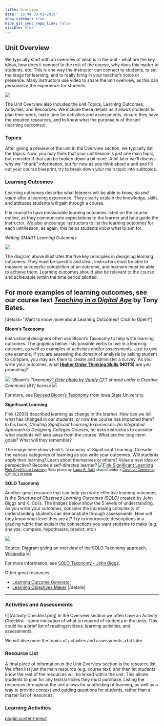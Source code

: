 ```yaml
---
title: Overview
date: '18:44 03-05-2019'
show_sidebar: true
hide_git_sync_repo_link: false
visible: true
---
```


## Unit Overview
We typically start with an overview of what is in the unit - what are the key ideas, how does it connect to the rest of the course, why does this matter to students, etc.  This is one way the instructor can connect to students, to set the stage for learning, and to really bring in your teacher’s voice or presence.  Many instructors use video to share the unit overview, as this can personalize the experience for students.

![](archery-2721785_640.jpg)

The Unit Overview also includes the unit Topics, Learning Outcomes, Activities, and Resources. We include these details as it allows students to plan their week, make time for activities and assessments, ensure they have the required resources, and to know what the purpose is of the unit (learning outcomes).

### Topics
After giving a preview of the unit in the Overview section, we typically list the topics.  Now, you may think that your unit/lesson is just one main topic, but consider if that can be broken down a bit more.  A bit later we'll discuss why we "chunk" information, but for now as you think about a unit and fill out your course blueprint, try to break down your main topic into subtopics.


### Learning Outcomes
Learning outcomes describe what learners will be able to *know, do and value* after a learning experience. They clearly explain the knowledge, skills, and attitudes students will gain through a course.

It is crucial to have measurable learning outcomes listed on the course outline, as they communicate expectations to the learner and help guide the instructor.  We also encourage instructors to list the learning outcomes for each unit/lesson, as again, this helps students know what to aim for.

*Writing SMART Learning Outcomes*

![](SMART-goals.png)

The diagram above illustrates the five key principles in designing learning outcomes.  They must be specific and clear, instructors must be able to measure successful completion of an outcome, and learners must be able to achieve them.  Learning outcomes should also be relevant to the course and achievable  within the time period allotted.

For more examples of learning outcomes, see our course text *[Teaching in a Digital Age](https://pressbooks.bccampus.ca/teachinginadigitalagev2/part/chapter-2-the-nature-of-knowledge-and-the-implications-for-teaching/)* by Tony Bates.
---

[details="Want to know more about Learning Outcomes? Click to Open!"]

**Bloom’s Taxonomy**

​Instructional designers often use Bloom’s Taxonomy to help write learning outcomes. The graphics below lists possible verbs to use in a learning outcome, as well as examples of activities and/or assessments.  Just to give one example, if you are assessing the domain of analysis by asking student to compare, you may ask them to create and administer a survey.  As you write your outcomes, what **[Higher Order Thinking Skills](https://en.wikipedia.org/wiki/Higher-order_thinking) (HOTS)** are you promoting?

![](Blooms-taxonomy.png)
*"Bloom's Taxonomy" [flickr photo by Vandy CFT](https://flickr.com/photos/vandycft/29428436431) shared under a Creative Commons (BY) license*
![](bloomwheel.png)

For more, see [Revised Bloom’s Taxonomy](https://www.celt.iastate.edu/teaching/effective-teaching-practices/revised-blooms-taxonomy/) from Iowa State University.


**Significant Learning**

Fink (2003) described learning as change in the learner.  How can we tell what has changed in our students, or how the course has impacted them?
In his book, *Creating Significant Learning Experiences: An Integrated Approach to Designing Colleges Courses*, he asks instructors to consider what students will take away from the course.  What are the long-term goals?  What will they remember?

The image here shows Fink’s Taxonomy of Significant Learning.  Consider the various categories of learning as you write your outcomes.  Will students apply their learning?  Learn about themselves or others?  Value a new idea or perspective? Become a self-directed learner?
<a title="Fink Significant Learning" href="https://flickr.com/photos/lauradahl/2897475124"><img src="https://live.staticflickr.com/3172/2897475124_d578e30591.jpg" alt="Fink Significant Learning" /></a><br /><small><a title="Fink Significant Learning" href="https://flickr.com/photos/lauradahl/2897475124">Fink Significant Learning</a> flickr photo by <a href="https://flickr.com/people/lauradahl">Laura B. Dahl</a> shared under a <a href="https://creativecommons.org/licenses/by-nc/2.0/">Creative Commons (BY-NC) license</a> </small>


**SOLO Taxonomy**

Another great resource that can help you write effective learning outcomes is the *Structure of Observed Learning Outcomes (SOLO)* created by John Biggs and K. Colis. The images below show the 5 levels of understanding.  As you write your outcomes, consider the increasing complexity of understanding students can demonstrate through assessments.  How will they know what level they are at?  Try to incorporate descriptions in a grading rubric that explain the connections you want students to make (e.g. analyze, compare, hypothesize, predict, etc.)  

![](512px-Structure_of_Observed_Learning_Outcomes_SOLO_Taxonomy.png)

Source: Diagram giving an overview of the SOLO Taxonomy approach. [Wikipedia](https://commons.wikimedia.org/wiki/File:Structure_of_Observed_Learning_Outcomes_SOLO_Taxonomy.png)
![](solo-taxonomy.jpg)


For more information, see [SOLO Taxonomy - John Biggs](https://www.johnbiggs.com.au/academic/solo-taxonomy/).

Other great resources:
- [Learning Outcome Generator](https://elearn.sitehost.iu.edu/courses/tos/gen2/)
- [Learning Objectives Maker](https://learning-objectives.easygenerator.com/)
[/details]

---

### Activities and Assessments

![](Activity Checklist.png)
In the Overview section we often have an Activity Checklist - some indication of what is required of students in the units.  This could be a brief list of readings/videos, learning activities, and assessments.

We will dive more the topics of activities and assessments a bit later.


### Resource List
A final piece of information in the Unit Overview section is the resource list.  We often list just the main resource (e.g. course text) and then let students know the rest of the resources will be linked within the unit.  This allows students to plan for any texts/articles they must purchase.  Listing the resources throughout the unit allows for scaffolding of learning, as well as a way to provide context and guiding questions for students, rather than a master list of resources.


### Learning Activities
[plugin:content-inject](../../_2-3)
